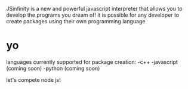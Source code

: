JSinfinity is a new and powerful javascript interpreter that allows you to develop the programs you dream of!
it is possible for any developer to create packages using their own programming language

<h1> yo</h1>
languages currently supported for package creation:
-c++
-javascript (coming soon)
-python (coming soon)

let's compete node js!
